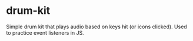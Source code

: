 # drum-kit
Simple drum kit that plays audio based on keys hit (or icons clicked). Used to practice event listeners in JS.

